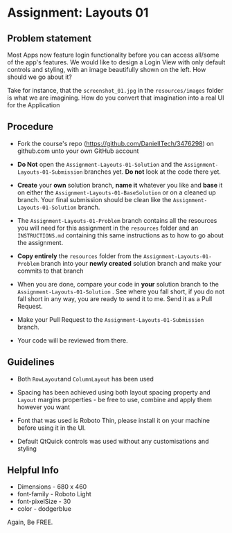 # Assignment: Layouts 01



## Problem statement

Most Apps now feature login functionality before you can access all/some of the app's features.
We would like to design a Login View with only default controls and styling, with an image beautifully shown on the left. How should we go about it?

Take for instance, that the ```screenshot_01.jpg``` in the ```resources/images``` folder is what we are imagining. How do you convert that imagination into a real UI for the Application



## Procedure

* Fork the course's repo (https://github.com/DanielITech/3476298) on github.com unto your own GitHub account

* **Do Not** open the  `Assignment-Layouts-01-Solution` and the `Assignment-Layouts-01-Submission` branches yet. **Do not** look at the code there yet.

* **Create** your **own** solution branch, **name it** whatever you like and **base** it on either the `Assignment-Layouts-01-BaseSolution` or on  a cleaned up branch. Your final submission should be clean like the `Assignment-Layouts-01-Solution` branch.

* The `Assignment-Layouts-01-Problem` branch contains all the resources you will need for this assignment in the `resources` folder and an `INSTRUCTIONS.md` containing this same instructions as to how to go about the assignment.

* **Copy entirely** the `resources` folder from the `Assignment-Layouts-01-Problem` branch into your **newly created** solution branch and make your commits to that branch

* When you are done, compare your code in **your** solution branch to the `Assignment-Layouts-01-Solution` . See where you fall short, if you do not fall short in any way, you are ready to send it to me. Send it as a Pull Request.

* Make your Pull Request to the `Assignment-Layouts-01-Submission` branch.

* Your code will be reviewed from there.




## Guidelines

* Both ```RowLayout```and ```ColumnLayout``` has been used

* Spacing has been achieved using both layout spacing property and ```Layout``` margins properties - be free to use, combine and apply them however you want

* Font that was used is Roboto Thin, please install it on your machine before using it in the UI.

* Default QtQuick controls was used without any customisations and styling




## Helpful Info
* Dimensions - 680 x 460
* font-family - Roboto Light
* font-pixelSize - 30
* color - dodgerblue


Again, Be FREE.